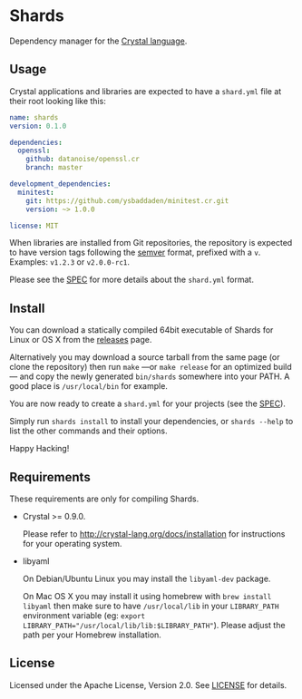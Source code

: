 # Shards

Dependency manager for the [Crystal language](http://crystal-lang.org).


## Usage

Crystal applications and libraries are expected to have a `shard.yml` file
at their root looking like this:

```yaml
name: shards
version: 0.1.0

dependencies:
  openssl:
    github: datanoise/openssl.cr
    branch: master

development_dependencies:
  minitest:
    git: https://github.com/ysbaddaden/minitest.cr.git
    version: ~> 1.0.0

license: MIT
```

When libraries are installed from Git repositories, the repository is expected
to have version tags following the [semver](http://semver.org/) format,
prefixed with a `v`. Examples: `v1.2.3` or `v2.0.0-rc1`.

Please see the [SPEC](https://github.com/ysbaddaden/shards/blob/master/SPEC.md)
for more details about the `shard.yml` format.


## Install

You can download a statically compiled 64bit executable of Shards for Linux or
OS X from the [releases](https://github.com/ysbaddaden/shards/releases) page.

Alternatively you may download a source tarball from the same page (or clone the
repository) then run `make` —or `make release` for an optimized build— and copy
the newly generated `bin/shards` somewhere into your PATH. A good place is
`/usr/local/bin` for example.

You are now ready to create a `shard.yml` for your projects (see the
[SPEC](https://github.com/ysbaddaden/shards/blob/master/SPEC.md)).

Simply run `shards install` to install your dependencies, or `shards --help` to
list the other commands and their options.

Happy Hacking!


## Requirements

These requirements are only for compiling Shards.

* Crystal >= 0.9.0.

  Please refer to <http://crystal-lang.org/docs/installation> for
  instructions for your operating system.

* libyaml

  On Debian/Ubuntu Linux you may install the `libyaml-dev` package.

  On Mac OS X you may install it using homebrew with `brew install libyaml`
  then make sure to have `/usr/local/lib` in your `LIBRARY_PATH` environment
  variable (eg: `export LIBRARY_PATH="/usr/local/lib/lib:$LIBRARY_PATH"`).
  Please adjust the path per your Homebrew installation.


## License

Licensed under the Apache License, Version 2.0. See
[LICENSE]((https://github.com/ysbaddaden/shards/blob/master/LICENSE)) for
details.
